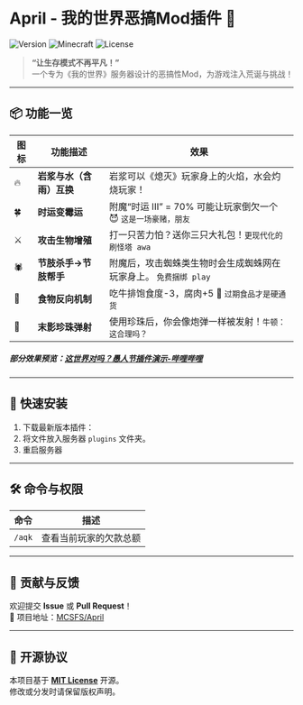 
# April - 我的世界恶搞Mod插件 🌟

![Version](https://img.shields.io/badge/版本-2025.1-blue?style=flat-square)
![Minecraft](https://img.shields.io/badge/适配版本-Paper1.21.X-success?style=flat-square)
![License](https://img.shields.io/badge/许可证-MIT-green?style=flat-square)

> **“让生存模式不再平凡！”**  
> 一个专为《我的世界》服务器设计的恶搞性Mod，为游戏注入荒诞与挑战！

---

## 📦 功能一览

| 图标 | 功能描述 | 效果 |
|------|----------|------|
| 🔥 | **岩浆与水（含雨）互换** | 岩浆可以《熄灭》玩家身上的火焰，水会灼烧玩家！|
| 🍀 | **时运变霉运** | 附魔“时运 III” = 70% 可能让玩家倒欠一个 😈 `这是一场豪赌，朋友` |
| ⚔️ | **攻击生物增殖** | 打一只苦力怕？送你三只大礼包！`更现代化的刷怪塔 awa` |
| 🕷️ | **节肢杀手→节肢帮手** | 附魔后，攻击蜘蛛类生物时会生成蜘蛛网在玩家身上。 `免费捆绑 play` |
| 🍖 | **食物反向机制** | 吃牛排饱食度-3，腐肉+5 🌚 `过期食品才是硬通货` |
| 🌌 | **末影珍珠弹射** | 使用珍珠后，你会像炮弹一样被发射！`牛顿：这合理吗？` |

##### 部分效果预览：[这世界对吗？愚人节插件演示-哔哩哔哩](https://b23.tv/x4LO8eI)

---

## 🚀 快速安装

1. 下载最新版本插件：
2. 将文件放入服务器 `plugins` 文件夹。
3. 重启服务器

---

## 🛠️ 命令与权限

| 命令 | 描述 |
|------|------|
| `/aqk` | 查看当前玩家的欠款总额 |

---

## 🤝 贡献与反馈

欢迎提交 **Issue** 或 **Pull Request**！  
🔗 项目地址：[MCSFS/April](https://github.com/MCSFS/April)  

---

## 📜 开源协议

本项目基于 **[MIT License](LICENSE)** 开源。  
修改或分发时请保留版权声明。